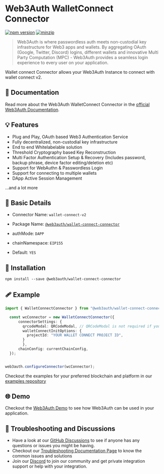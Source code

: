 # Web3Auth WalletConnect Connector

[![npm version](https://img.shields.io/npm/v/@web3auth/wallet-connect-connector?label=%22%22)](https://www.npmjs.com/package/@web3auth/wallet-connect-connector/v/latest)
[![minzip](https://img.shields.io/bundlephobia/minzip/@web3auth/wallet-connect-connector?label=%22%22)](https://bundlephobia.com/result?p=@web3auth/wallet-connect-connector@latest)

> Web3Auth is where passwordless auth meets non-custodial key infrastructure for Web3 apps and wallets. By aggregating OAuth (Google, Twitter, Discord) logins, different wallets and innovative Multi Party Computation (MPC) - Web3Auth provides a seamless login experience to every user on your application.

Wallet connect Connector allows your Web3Auth Instance to connect with wallet connect v2. 
## 📖 Documentation

Read more about the Web3Auth WalletConnect Connector in the [official Web3Auth Documentation](https://web3auth.io/docs/sdk/web/adapters/wallet-connect).

## 💡 Features
- Plug and Play, OAuth based Web3 Authentication Service
- Fully decentralized, non-custodial key infrastructure
- End to end Whitelabelable solution
- Threshold Cryptography based Key Reconstruction
- Multi Factor Authentication Setup & Recovery (Includes password, backup phrase, device factor editing/deletion etc)
- Support for WebAuthn & Passwordless Login
- Support for connecting to multiple wallets
- DApp Active Session Management

...and a lot more

## 📄 Basic Details

- Connector Name: `wallet-connect-v2`

- Package Name: [`@web3auth/wallet-connect-connector`](https://web3auth.io/docs/sdk/web/adapters/wallet-connect-v2)

- authMode: `DAPP`

- chainNamespace: `EIP155`

- Default: `YES`

## 🔗 Installation

```shell
npm install --save @web3auth/wallet-connect-connector
```

## 🩹 Example


```ts
import { WalletConnectConnector } from "@web3auth/wallet-connect-connector";

  const wcConnector = new WalletConnectConnector({
      connectorSettings: {
        qrcodeModal: QRCodeModal, // QRCodeModal is not required if you are using web3auth modal
        walletConnectInitOptions: {
          projectId: "YOUR WALLET CONNECT PROJECT ID",
        }
        },
      chainConfig: currentChainConfig,
  });


web3auth.configureConnector(wcConnector);
```

Checkout the examples for your preferred blockchain and platform in our [examples repository](https://github.com/Web3Auth/examples/)

## 🌐 Demo

Checkout the [Web3Auth Demo](https://demo-app.web3auth.io/) to see how Web3Auth can be used in your application.

## 💬 Troubleshooting and Discussions

- Have a look at our [GitHub Discussions](https://github.com/Web3Auth/Web3Auth/discussions?discussions_q=sort%3Atop) to see if anyone has any questions or issues you might be having.
- Checkout our [Troubleshooting Documentation Page](https://web3auth.io/docs/troubleshooting) to know the common issues and solutions
- Join our [Discord](https://discord.gg/web3auth) to join our community and get private integration support or help with your integration.

